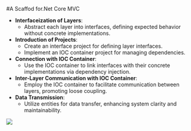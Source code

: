 #A Scaffod for.Net Core MVC
- **Interfaceization of Layers**:
  - Abstract each layer into interfaces, defining expected behavior without concrete implementations.
- **Introduction of Projects**:
  - Create an interface project for defining layer interfaces.
  - Implement an IOC container project for managing dependencies.
- **Connection with IOC Container**:
  - Use the IOC container to link interfaces with their concrete implementations via dependency injection.
- **Inter-Layer Communication with IOC Container**:
  - Employ the IOC container to facilitate communication between layers, promoting loose coupling.
- **Data Transmission**:
  - Utilize entities for data transfer, enhancing system clarity and maintainability.

![](https://github.com/LuckyCodeDog/.Net_Core_MVC_Three_Layers_Scaffold/blob/master/6429caa30a8bebc6efdb1c629180ba6.png)

